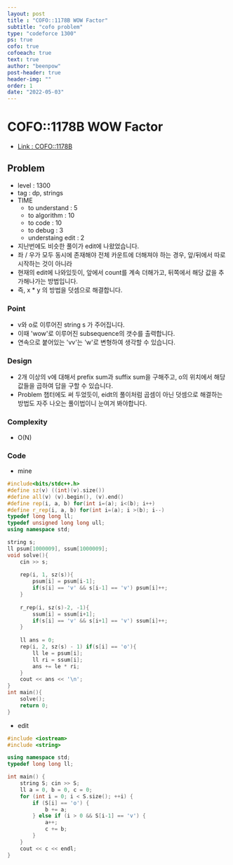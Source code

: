 ```yaml
---
layout: post
title : "COFO::1178B WOW Factor"
subtitle: "cofo problem"
type: "codeforce 1300"
ps: true
cofo: true
cofoeach: true
text: true
author: "beenpow"
post-header: true
header-img: ""
order: 1
date: "2022-05-03"
---
```

# COFO::1178B WOW Factor
- [Link : COFO::1178B](https://codeforces.com/problemset/problem/1178/B)


## Problem 

- level : 1300
- tag : dp, strings
- TIME
  - to understand    : 5
  - to algorithm     : 10
  - to code          : 10
  - to debug         : 3
  - understaing edit : 2
- 지난번에도 비슷한 풀이가 edit에 나왔었습니다.
- 좌 / 우가 모두 동시에 존재해야 전체 카운트에 더해져야 하는 경우, 앞/뒤에서 따로 시작하는 것이 아니라
- 현재의 edit에 나와있듯이, 앞에서 count를 계속 더해가고, 뒤쪽에서 해당 값을 추가해나가는 방법입니다.
- 즉, x * y 의 방법을 덧셈으로 해결합니다.

### Point
- v와 o로 이루어진 string s 가 주어집니다.
- 이때 'wow'로 이루어진 subsequence의 갯수를 출력합니다.
- 연속으로 붙어있는 'vv'는 'w'로 변형하여 생각할 수 있습니다.

### Design
- 2개 이상의 v에 대해서 prefix sum과 suffix sum을 구해주고, o의 위치에서 해당 값들을 곱하여 답을 구할 수 있습니다.
- Problem 챕터에도 써 두었듯이, eidt의 풀이처럼 곱셈이 아닌 덧셈으로 해결하는 방법도 자주 나오는 풀이법이니 눈여겨 봐야합니다.

### Complexity
- O(N)

### Code

- mine

```cpp
#include<bits/stdc++.h>
#define sz(v) ((int)(v).size())
#define all(v) (v).begin(), (v).end()
#define rep(i, a, b) for(int i=(a); i<(b); i++)
#define r_rep(i, a, b) for(int i=(a); i >(b); i--)
typedef long long ll;
typedef unsigned long long ull;
using namespace std;

string s;
ll psum[1000009], ssum[1000009];
void solve(){
    cin >> s;
    
    rep(i, 1, sz(s)){
        psum[i] = psum[i-1];
        if(s[i] == 'v' && s[i-1] == 'v') psum[i]++;
    }
    
    r_rep(i, sz(s)-2, -1){
        ssum[i] = ssum[i+1];
        if(s[i] == 'v' && s[i+1] == 'v') ssum[i]++;
    }
    
    ll ans = 0;
    rep(i, 2, sz(s) - 1) if(s[i] == 'o'){
        ll le = psum[i];
        ll ri = ssum[i];
        ans += le * ri;
    }
    cout << ans << '\n';
}
int main(){
    solve();
    return 0;
}
```

- edit

```cpp
#include <iostream>
#include <string>

using namespace std;
typedef long long ll;

int main() {
    string S; cin >> S;
    ll a = 0, b = 0, c = 0;    
    for (int i = 0; i < S.size(); ++i) {
        if (S[i] == 'o') {
            b += a;
        } else if (i > 0 && S[i-1] == 'v') {
            a++;
            c += b;
        }
    }
    cout << c << endl;
}
```
